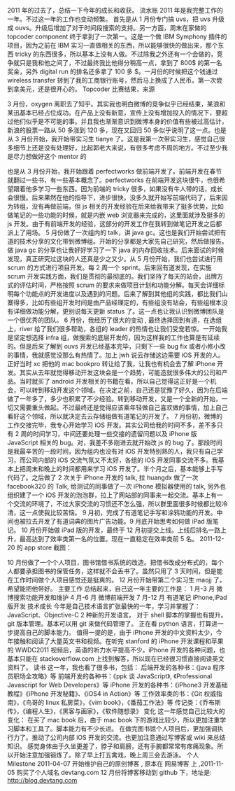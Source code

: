 2011 年的过去了，总结一下今年的成长和收获。
流水账
2011 年是我完整工作的一年。不过这一年的工作也变动频繁。
首先是从 1 月份专门搞 uvs，把 uvs 升级成 ouvs。升级后增加了对于时间段搜索的支持。另一方面，周末在家做的 topcoder component 终于拿到了一次第一。这是一个做 IBM Symphony 插件的项目，因为之前在 IBM 实习一直做相关的东西，所以能够很快的做出来，那个东西 tricky 的东西很多，所以基本上没有人做。不过除我之外还有一个会做的，竞争就只是我和他之间了，不过最终我比他得分稍高一点，拿到了 800$ 的第一名奖金，另外 digital run 的排名还多拿了 100 多 $。一月份的时候把这个钱通过 wireless
transfer 转到了我的工商银行账号，然后马上换成了人民币。第一次尝到拿美元，还是很开心的。
Topcoder 比赛结果，来源

3 月份，oxygen 离职去了知乎。其实我也明白微博的竞争似乎已经结束，某浪和某迅基本已经占位成功。在产品上没有新意，宣传上没有增加投入的情况下，要超过他们似乎是不可能的事。并且我也渐渐意识到微博本身的价值有些被过高估计，新浪的股票一路从 50 多涨到 120 多，现在又回归 50 多似乎说明了这一点。也是从 3 月份开始，我开始带实习生 tianye 了。这是我第一次带实习生，感觉自己很多细节上还是没有处理好，比起郭老大来说，有很多考虑不周的地方。不过至少我是尽力想做好这个 mentor 的

也是从 3 月份开始，我开始跟着 perfectworks 做前端开发了。前端开发在春节就翻过一些书，有一些基本概念了。perfectworks 在前端开发这块很牛，也很希望跟着他多学习一些东西。因为前端的 tricky 很多，如果没有牛人带的话，成长会很慢。后来果然在他的指导下，进步很快，没多久就开始写前端代码了，后来因为转组，没有再做前端，但 js 相关的开发经验在后来给我带来了挺多优势，比如做笔记的一些功能的时候，就是内嵌 web 浏览器来完成的，这里面就涉及挺多的 js 开发。由于有前端开发的经验，这部分的开发工作在我转到做笔记开发之后都派上了用场。
5 月份做了一次组内的 talk，讲 java gc。这也是我们开始尝试把有道的技术分享的文化带到微博组。开始的分享都是大家先自己研究，然后做报告。做 java gc 的分享也让我好好学习了一下 java 的内存回收技术。后来面试的时候发现，真正研究过这块的人还真是少之又少。从 5 月份开始，我们也尝试进行用 scrum 的方式进行项目开发。每 2 周一个 sprint。后来回有道发现，在实施 scrum 开发实践方面，我们是贯彻的最彻底的。我们坚持了每天的站会，出牌方式的评估时间，严格按照 scrum 的要求来做项目计划和功能分解。每天会详细标明每个功能点的开发进度以及遇到的问题。后来了解到其他组的实践，都比我们山寨得多，比如有些组开发时间是由产品经理定的，有些组没有站会，有些组根本没有详细做功能分解，更别说每天更新 status 了。这一点也让我认识到微博团队是一个很优秀的团队。
6 月份，我经历了很大的变动 , 最终选择回到有道，在选组上，river 给了我们很多帮助，各组的 leader 的热情也让我们受宠若惊。一开始我是坚定想选择 infra 组，做搜索的底层开发的，因为这样我的工作也算是有延续的。但是后来了解到 ouvs 开发已经基本完毕，只剩下一些 bug fix 或者小修小改的事情，我就感觉没那么有热情了。加上 jwh 说云存储这边需要 iOS 开发的人。正好当时 xc 把他的 mac bookpro 转让给了我，让我也有机会去了解 iPhone 开发。其实从去年就觉得移动开发这块会是一个趋势，可能造就很多伟大的公司和产品。当时就买了 android 开发相关的书籍在看。所以自己觉得这正好是一个机会，可以转到移动开发这个领域。在决定之前，自己还是犹豫了好久，因为在后端做了一年多了，多少也积累了不少经验。转到移动开发，又是一个全新的开始，一切又需要重头做起。不过最终还是觉得应该乘年轻做自己喜欢做的事情，加上自己看好这个领域，所以就决定去云存储组做有道笔记的开发了。
7 月份初，微博的工作交接完毕，我专心开始学习 iOS 开发。其实公司给我的时间不多，差不多只有 2 周的时间学习，中间还要处理一些交接的遗留问题以及 iPhone 版 JavaScript 相关的 bug。对，我差不多刚进去就开始改 js 的 bug 了。那段时间是我最辛苦的一段时间，因为组内也没有对 iOS 开发特别熟的人，我只有自己学习，而公司内部的 iOS 交流气氛又不太好，各组的 iOS 开发同事交流不多。我基本上把周末和晚上的时间都用来学习 iOS 开发了。半个月之后，基本能够上手写代码了。之后做了 2 次关于 iPhone 开发的 talk, 拉 huangdx 做了一次 facebook320 的 Talk, 给测试的同事做了一次 iPhone 模拟器使用的 talk, 另外也组织建了一个 iOS 开发的泡泡群，拉上了网站部的同事来一起交流。基本上有一个交流的环境了，不过大家交流的习惯还不怎么强，所以群里面很多时候都比较冷清，这一点使我比较苦恼。
9 月初，完成了有道笔记手写和涂鸦功能的开发。中间也被拉去开发了有道词典的图片广告功能。9 月底开始思考如何做 iPad 版笔记。
10 月份开始做 iPad 版的开发，最终于 12 月初提交上线。上线后排名一路上升，最高达到了效率类第一名的位置。现在一直稳定在效率类前 5 名。
2011-12-20 的 app store 截图：

10 月份做了一个个人项目，图书馆借书系统的改造。把借书改成分布式的，每个人都要承担图书的保管任务，这样就不会丢书了。虽然只用了 3 天时间，但是能在工作时间做个人项目感觉还是挺爽的。
12 月份开始带第二个实习生 maojj 了。希望能把他带好。
主要工作
总结起来，自己这一年主要的工作是：
1 月-3 月 微博搜索功能开发和维护
4 月-6 月 微博前端开发
7 月-12 月 有道笔记 iPhone,iPad 版开发
技术成长
今年是自己技术语言扩张最快的一年，学习并掌握了：
JavaScript、Objective-C 2 种新的开发语言。
对于 shell 脚本的掌握也有提升。
git 版本管理。基本可以用 git 来做代码管理了。
正在看 python 语言，打算进一步提高自己的脚本能力。
值得一提的是，由于 iPhone 开发的中文资料太少，今年接触和阅读了大量英文书和视频。在听完 stanford 的 iPhone 开发课程和苹果的 WWDC2011 视频后，英语的听力水平提高不少。iPhone 开发的各种问题，也基本只能在 stackoverflow.com 上找到解答，所以现在已经很习惯直接阅读英文资料了。
读书
这一年，我也看了很多书，包括：
后端开发的各种书：《java 程序员职场全攻略》等
前端开发的各种书：《ppk 谈 JavaScript》, 《Professional Javascript for Web Developers》等
iPhone 开发的各种书：《iPhone3 开发基础教程》《iPhone 开发秘籍》、《iOS4 in Action》等
工作效率类的书：《Git 权威指南》，《鸟哥的 linux 私房菜》，《vim book》，《番茄工作法》等
传记类：《乔布斯传》，《编程人生》，《黑客与画家》，《软件随想录》
变化
这一年感觉自己比较大的变化：
在买了 mac book 后，由于 mac book 下的游戏比较少，所以更加注重学习脚本和工具了。脚本能力有不少长进。
在做完图书馆个人项目后，更加强调执行力了。推动了公司内部 iOS 开发的交流。也更加注意通过写博客或 wiki 来总结知识。
感觉身体由于久坐更差了，脖子和肩膀，还有手腕都常常有疼痛现象。所以开始注意加强锻炼了。除了早上打五禽戏，晚上周三会去游泳。
个人 Milestone
2011-04-07 开始维护自己的原创博客 , 原本在 网易博客 上 ,2011-11-05 购买了个人域名 devtang.com
12 月份将博客移动到 github 下，地址是: http://blog.devtang.com
